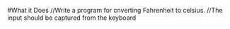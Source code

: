 #What it Does
//Write a program for cnverting Fahrenheit to celsius.
//The input should be captured from the keyboard
